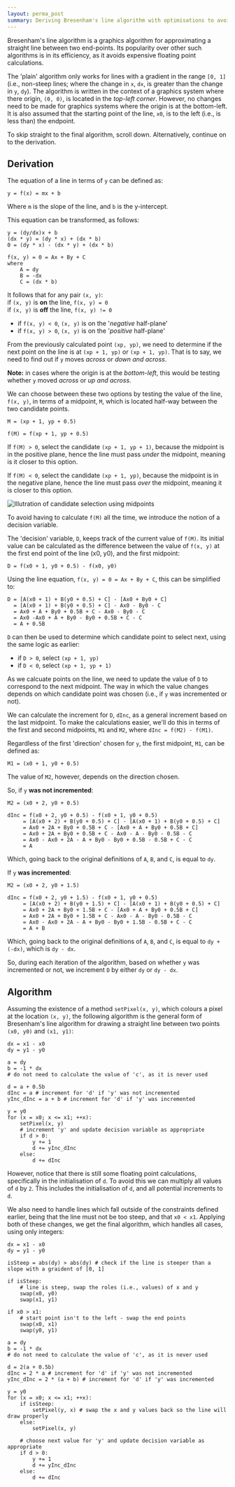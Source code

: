 ```yaml
---
layout: perma_post
summary: Deriving Bresenham's line algorithm with optimisations to avoid floating point calculations.
---
```


Bresenham's line algorithm is a graphics algorithm for approximating a straight line between two end-points.
Its popularity over other such algorithms is in its efficiency, as it avoids expensive floating point calculations.

The 'plain' algorithm only works for lines with a gradient in the range `[0, 1]` (i.e., non-steep lines; where the change in `x`, `dx`, is greater than the change in `y`, `dy`).
The algorithm is written in the context of a graphics system where there origin, `(0, 0)`, is located in the *top-left corner*.
However, no changes need to be made for graphics systems where the origin is at the bottom-left.
It is also assumed that the starting point of the line, `x0`, is to the left (i.e., is less than) the endpoint.

To skip straight to the final algorithm, scroll down.
Alternatively, continue on to the derivation.

## Derivation ##

The equation of a line in terms of `y` can be defined as:

	y = f(x) = mx + b

Where `m` is the slope of the line, and `b` is the y-intercept.

This equation can be transformed, as follows:

	y = (dy/dx)x + b
	(dx * y) = (dy * x) + (dx * b)
	0 = (dy * x) - (dx * y) + (dx * b)

	f(x, y) = 0 = Ax + By + C
	where
		A = dy
		B = -dx
		C = (dx * b)

It follows that for any pair `(x, y)`:  
if `(x, y)` is __on__ the line, `f(x, y) = 0`  
if `(x, y)` is __off__ the line, `f(x, y) != 0`  

* if `f(x, y) < 0`, `(x, y)` is on the '*negative* half-plane'
* if `f(x, y) > 0`, `(x, y)` is on the '*positive* half-plane'

From the previously calculated point `(xp, yp)`, we need to determine if the next point on the line is at `(xp + 1, yp)` or `(xp + 1, yp)`.
That is to say, we need to find out if `y` moves *across* or *down and across*.

__Note:__ in cases where the origin is at the *bottom-left*, this would be testing whether `y` moved *across* or *up and across*.

We can choose between these two options by testing the value of the line, `f(x, y)`, in terms of a midpoint, `M`, which is located half-way between the two candidate points.

	M = (xp + 1, yp + 0.5)

	f(M) = f(xp + 1, yp + 0.5)

If `f(M) > 0`, select the candidate `(xp + 1, yp + 1)`, because the midpoint is in the positive plane, hence the line must pass *under* the midpoint, meaning is it closer to this option.

If `f(M) < 0`, select the candidate `(xp + 1, yp)`, because the midpoint is in the negative plane, hence the line must pass *over* the midpoint, meaning it is closer to this option.

![Illutration of candidate selection using midpoints]({{site.url}}/img/bresenhams.png)

To avoid having to calculate `f(M)` all the time, we introduce the notion of a decision variable.

The 'decision' variable, `D`, keeps track of the current value of `f(M)`.
Its initial value can be calculated as the difference between the value of `f(x, y)` at the first end point of the line (x0, y0), and the first midpoint:

	D = f(x0 + 1, y0 + 0.5) - f(x0, y0)

Using the line equation, `f(x, y) = 0 = Ax + By + C`, this can be simplified to:

	D = [A(x0 + 1) + B(y0 + 0.5) + C] - [Ax0 + By0 + C]
	  = [A(x0 + 1) + B(y0 + 0.5) + C] - Ax0 - By0 - C
	  = Ax0 + A + By0 + 0.5B + C - Ax0 - By0 - C
	  = Ax0 -Ax0 + A + By0 - By0 + 0.5B + C - C
	  = A + 0.5B

`D` can then be used to determine which candidate point to select next, using the same logic as earlier:

* if `D > 0`, select `(xp + 1, yp)`
* if `D < 0`, select `(xp + 1, yp + 1)`

As we calcuate points on the line, we need to update the value of `D` to correspond to the next midpoint.
The way in which the value changes depends on which candidate point was chosen (i.e., if `y` was incremented or not).

We can calculate the increment for `D`, `dInc`, as a general increment based on the last midpoint.
To make the calculations easier, we'll do this in terms of the first and second midpoints, `M1` and `M2`, where `dInc = f(M2) - f(M1)`.

Regardless of the first 'direction' chosen for `y`, the first midpoint, `M1`, can be defined as:

	M1 = (x0 + 1, y0 + 0.5)

The value of `M2`, however, depends on the direction chosen.

So, if `y` __was not incremented__:

	M2 = (x0 + 2, y0 + 0.5)

	dInc = f(x0 + 2, y0 + 0.5) - f(x0 + 1, y0 + 0.5)
	     = [A(x0 + 2) + B(y0 + 0.5) + C] - [A(x0 + 1) + B(y0 + 0.5) + C]
	     = Ax0 + 2A + By0 + 0.5B + C - [Ax0 + A + By0 + 0.5B + C]
	     = Ax0 + 2A + By0 + 0.5B + C - Ax0 - A - By0 - 0.5B - C
	     = Ax0 - Ax0 + 2A - A + By0 - By0 + 0.5B - 0.5B + C - C
	     = A

Which, going back to the original definitions of `A`, `B`, and `C`, is equal to `dy`.

If `y` __was incremented__:

	M2 = (x0 + 2, y0 + 1.5)

	dInc = f(x0 + 2, y0 + 1.5) - f(x0 + 1, y0 + 0.5)
	     = [A(x0 + 2) + B(y0 + 1.5) + C] - [A(x0 + 1) + B(y0 + 0.5) + C]
	     = Ax0 + 2A + By0 + 1.5B + C - [Ax0 + A + By0 + 0.5B + C]
	     = Ax0 + 2A + By0 + 1.5B + C - Ax0 - A - By0 - 0.5B - C
	     = Ax0 - Ax0 + 2A - A + By0 - By0 + 1.5B - 0.5B + C - C
	     = A + B

Which, going back to the original definitions of `A`, `B`, and `C`, is equal to `dy + (-dx)`, which is `dy - dx`.

So, during each iteration of the algorithm, based on whether `y` was incremented or not, we increment `D` by either `dy` or `dy - dx`.

## Algorithm ##

Assuming the existence of a method `setPixel(x, y)`, which colours a pixel at the location `(x, y)`, the following algorithm is the general form of Bresenham's line algorithm for drawing a straight line between two points `(x0, y0)` and `(x1, y1)`:

	dx = x1 - x0
	dy = y1 - y0

	a = dy
	b = -1 * dx
	# do not need to calculate the value of 'c', as it is never used

	d = a + 0.5b
	dInc = a # increment for 'd' if 'y' was not incremented
	yInc_dInc = a + b # increment for 'd' if 'y' was incremented

	y = y0
	for (x = x0; x <= x1; ++x):
		setPixel(x, y)
		# increment 'y' and update decision variable as appropriate
		if d > 0:
			y += 1
			d += yInc_dInc
		else:
			d += dInc

However, notice that there is still some floating point calculations, specifically in the initialisation of `d`.
To avoid this we can multiply all values of `d` by `2`.
This includes the initialisation of `d`, and all potential increments to `d`.

We also need to handle lines which fall outside of the constraints defined earlier, being that the line must not be too steep, and that `x0 < x1`.
Applying both of these changes, we get the final algorithm, which handles all cases, using only integers:

	dx = x1 - x0
	dy = y1 - y0

	isSteep = abs(dy) > abs(dy) # check if the line is steeper than a slope with a graident of [0, 1]

	if isSteep:
		# line is steep, swap the roles (i.e., values) of x and y
		swap(x0, y0)
		swap(x1, y1)

	if x0 > x1:
		# start point isn't to the left - swap the end points
		swap(x0, x1)
		swap(y0, y1)

	a = dy
	b = -1 * dx
	# do not need to calculate the value of 'c', as it is never used

	d = 2(a + 0.5b)
	dInc = 2 * a # increment for 'd' if 'y' was not incremented
	yInc_dInc = 2 * (a + b) # increment for 'd' if 'y' was incremented

	y = y0
	for (x = x0; x <= x1; ++x):
		if isSteep:
			setPixel(y, x) # swap the x and y values back so the line will draw properly
		else:
			setPixel(x, y)

		# choose next value for 'y' and update decision variable as appropriate
		if d > 0:
			y += 1
			d += yInc_dInc
		else:
			d += dInc


